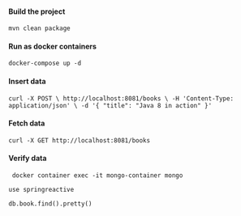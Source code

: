 #### Build the project
`mvn clean package`

#### Run as docker containers
`docker-compose up -d`

#### Insert data
`curl -X POST \
   http://localhost:8081/books \
   -H 'Content-Type: application/json' \
   -d '{
 	"title": "Java 8 in action"
 }'`
 
 #### Fetch data
 `curl -X GET http://localhost:8081/books`
 
 #### Verify data
` docker container exec -it mongo-container mongo`

`use springreactive`

`db.book.find().pretty()`